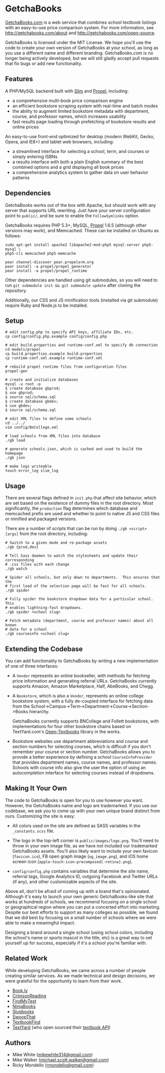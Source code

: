 GetchaBooks
===========

[GetchaBooks.com](http://getchabooks.com/) is a web service that combines
school textbook listings with an easy-to-use price comparison system. For more
information, see http://getchabooks.com/about and
http://getchabooks.com/open-source.

GetchaBooks is licensed under the MIT License.  We hope you'll use the code to
create your own version of GetchaBooks at your school, as long as you use
a different name and different branding. GetchaBooks.com is no longer being
actively developed, but we will still gladly accept pull requests that fix bugs or 
add new functionality.

Features
--------

A PHP/MySQL backend built with [Slim](http://slimframework.com) and
[Propel](http://propelorm.org), including:

- a comprehensive multi-book price comparison engine
- an efficient bookstore scraping system with real-time and batch modes
- the ability to augment limited bookstore metadata with department, course, and
  professor names, which increases usability
- fast results page loading through prefetching of bookstore results and online
  prices

An easy-to-use front-end optimized for desktop (modern WebKit, Gecko, Opera, and
IE8+) and tablet web browsers, including:

- a streamlined interface for selecting a school, term, and courses or simply
  entering ISBNs
- a results interface with both a plain English summary of the best combined
  options and a grid displaying all book prices
- a comprehensive analytics system to gather data on user behavior patterns

Dependencies
------------

GetchaBooks works out of the box with Apache, but should work with any server
that supports URL rewriting.  Just have your server configuration point to
`public/`, and be sure to enable the `FollowSymlinks` option.

GetchaBooks requires PHP 5.3+, MySQL, [Propel](http://propelorm.org)
1.6.5 (although other versions may work), and Memcached. These can be
installed on Ubuntu as follows:

    sudo apt-get install apache2 libapache2-mod-php5 mysql-server php5-mysql \
    php5-cli memcached php5-memcache

    pear channel-discover pear.propelorm.org
    pear install -a propel/propel_generator
    pear install -a propel/propel_runtime

Other dependencies are handled using git submodules, so you will need to run
`git submodule init && git submodule update` after cloning the repository.

Additionally, our CSS and JS minification tools (installed via git submodule)
require Ruby and Node.js to be installed.

Setup
-----

    # edit config.php to specify API keys, affiliate IDs, etc.
    cp config/config.php.example config/config.php

    # edit build.properties and runtime-conf.xml to specify db connection
    cd models/propel
    cp build.properties.example build.properties
    cp runtime-conf.xml.example runtime-conf.xml

    # rebuild propel runtime files from configuration files
    propel-gen

    # create and initialize databases
    mysql -u root -p
    $ create database gbprod;
    $ use gbprod;
    $ source sql/schema.sql
    $ create database gbdev;
    $ use gbdev;
    $ source sql/schema.sql

    # edit XML files to define some schools
    cd ../../
    vim config/BnCollege.xml

    # load schools from XML files into database
    ./gb load

    # generate schools.json, which is cached and used to build the homepage
    ./gb json

    # make logs writeable
    touch error_log slim_log

Usage
-----

There are several flags defined in `init.php` that affect site behavior, which
are set based on the existence of dummy files in the root directory.  Most
significantly, the `production` flag determines which database and memcached
prefix are used and whether to point to native JS and CSS files or minified and
packaged versions.

There are a number of scripts that can be run by doing `./gb <script> [args]`
from the root directory, including:

    # Switch to a given mode and re-package assets
    ./gb {prod,dev}

    # Tell Sass daemon to watch the stylesheets and update their corresponding
    # .css files with each change
    ./gb watch

    # Spider all schools, but only down to departments.  This ensures that the
    # first load of the selection page will be fast for all schools.
    ./gb spider

    # Fully spider the bookstore dropdown data for a particular school. This
    # enables lightning-fast dropdowns.
    ./gb spider <school slug>

    # Fetch metadata (department, course and professor names) about all known
    # data for a school
    ./gb courseinfo <school slug>

Extending the Codebase
----------------------
You can add functionality to GetchaBooks by writing a new implementation of one
of three interfaces:

- A `Vendor` represents an online bookseller, with methods for fetching price
  information and generating referral URLs. GetchaBooks currently supports
  Amazon, Amazon Marketplace, Half, AbeBooks, and Chegg.

- A `Bookstore`, which is also a `Vendor`, represents an online college
  bookstore system, with a fully de-coupled interface for fetching data from the
  School->Campus->Term->Department->Course->Section->Books hierarchy.

  GetchaBooks currently supports BNCollege and Follett bookstores, with
  implementations for four other bookstore chains based on TextYard.com's
  [Open-Textbooks](https://github.com/bsgreenb/Open-Textbooks) library in the
  works.

- Bookstore websites use department abbreviations and course and section numbers
  for selecting courses, which is difficult if you don't remember your course or
  section number. GetchaBooks allows you to provide a better experience by
  defining a school `CourseInfoProvider` that provides department names, course
  names, and professor names. Schools with course info also give the user the
  option of using an autocompletion interface for selecting courses instead of
  dropdowns.

Making It Your Own
------------------
The code to GetchaBooks is open for you to use however you want.
However, the GetchaBooks name and logo are trademarked. If you use our codebase,
we ask you to come up with your own unique brand distinct from ours.
Customizing the site is easy:

- All colors used on the site are defined as SASS variables in the
  `_constants.scss` file.

- The logo in the top-left corner is `public/images/logo.png`. You'll need to
  throw in your own image file, as we have not included our trademarked
  GetchaBooks assets. You'll also likely want to include your own favicon
  (`favicon.ico`), FB open graph image (`og_image.png`), and iOS home screen
  icon (`apple-touch-icon-precomposed[-retina].png`).

- `config/config.php` contains variables that determine the site name, referral
  tags, Google Analytics ID, outgoing Facebook and Twitter URLs (if any), and
  other customizable aspects of the site.

Above all, don't be afraid of coming up with a brand that's opinionated.
Although it's easy to launch your own generic GetchaBooks-like site that works
at hundreds of schools, we recommend focusing on a single school or geographical
region where you can put a concerted effort into marketing. Despite our best
efforts to support as many colleges as possible, we found that we did best by
focusing on a small number of schools where we were able to make a meaningful
impact.

Designing a brand around a single school (using school colors, including the
school's name or sports mascot in the title, etc) is a great way to set yourself
up for success, especially if it's a school you're familiar with.

Related Work
------------

While developing GetchaBooks, we came across a number of people creating
similar services. As we made technical and design decisions, we were grateful
for the opportunity to learn from their work.

- [Book.ly](http://book.ly)
- [CrimsonReading][1]
- [FindMyText](http://findmytext.com)
- [NinjaBooks](http://ninjabooks.com)
- [Slugbooks](http://www.slugbooks.com)
- [SwoopThat](http://www.swoopthat.com)
- [TextbookFind](http://www.textbookfind.com)
- [TextYard](http://www.textyard.com) (who open sourced their [textbook API][2])

[1]: http://www.thecrimson.com/article/2009/5/8/the-coop-issues-legal-threat-against/
[2]: http://www.textyard.com/blog/an-open-source-solution-to-expensive-textbooks/

Authors
-------

- Mike White (<mikewhite314@gmail.com>)
- Mike Walker (<michael.scott.walker@gmail.com>)
- Ricky Mondello (<rmondello@gmail.com>)
